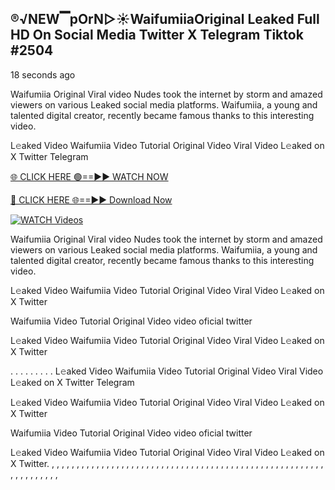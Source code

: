 ## ®️√NEW▔pOrN▷☀️Waifumiia​ Original Leaked Full HD On Social Media Twitter X Telegram Tiktok #2504

18 seconds ago

Waifumiia​ Original Viral video Nudes took the internet by storm and amazed viewers on various Leaked social media platforms. Waifumiia​, a young and talented digital creator, recently became famous thanks to this interesting video.

L𝚎aked Video Waifumiia​ Video Tutorial Original Video Viral Video L𝚎aked on X Twitter Telegram

[🌐 CLICK HERE 🟢==►► WATCH NOW](https://1024terabox.com/s/1RAkOioRyyrUQAMcP-nxl3w)

[🔴 CLICK HERE 🌐==►► Download Now](https://1024terabox.com/s/1RAkOioRyyrUQAMcP-nxl3w)

[![WATCH Videos](https://i.imgur.com/dJHk4Zq.gif)](https://1024terabox.com/s/1RAkOioRyyrUQAMcP-nxl3w)

Waifumiia​ Original Viral video Nudes took the internet by storm and amazed viewers on various Leaked social media platforms. Waifumiia​, a young and talented digital creator, recently became famous thanks to this interesting video.

L𝚎aked Video Waifumiia​ Video Tutorial Original Video Viral Video L𝚎aked on X Twitter

Waifumiia​ Video Tutorial Original Video video oficial twitter

L𝚎aked Video Waifumiia​ Video Tutorial Original Video Viral Video L𝚎aked on X Twitter

. . . . . . . . . L𝚎aked Video Waifumiia​ Video Tutorial Original Video Viral Video L𝚎aked on X Twitter Telegram

L𝚎aked Video Waifumiia​ Video Tutorial Original Video Viral Video L𝚎aked on X Twitter

Waifumiia​ Video Tutorial Original Video video oficial twitter

L𝚎aked Video Waifumiia​ Video Tutorial Original Video Viral Video L𝚎aked on X Twitter.
,
,
,
,
,
,
,
,
,
,
,
,
,
,
,
,
,
,
,
,
,
,
,
,
,
,
,
,
,
,
,
,
,
,
,
,
,
,
,
,
,
,
,
,
,
,
,
,
,
,
,
,
,
,
,
,
,
,
,
,
,
,
,
,
,

